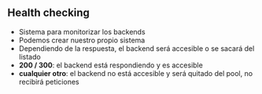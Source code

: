 ## Health checking

- Sistema para monitorizar los backends
 - Podemos crear nuestro propio sistema
- Dependiendo de la respuesta, el backend será accesible o se sacará del listado
 - **200 / 300**: el backend está respondiendo y es accesible
 - **cualquier otro**: el backend no está accesible y será quitado del pool, no recibirá peticiones
